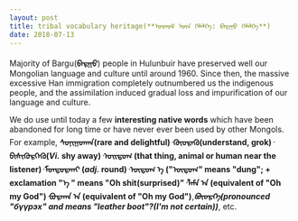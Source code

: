 ```yaml
---
layout: post
title: tribal vocabulary heritage(**ᠣᠳᠣᠮ ᠦᠨ ᠬᠡᠯᠡᠯᠭᠡ: ᠪᠠᠷᠭᠣ ᠬᠡᠯᠡᠯᠭᠡ**)
date: 2018-07-13
---
```

Majority of Bargu(**ᠪᠠᠷᠭᠣ**) people in Hulunbuir have preserved well our Mongolian language and culture until around 1960.
Since then, the massive excessive Han immigration completely outnumbered us the indigenous people, and the assimilation induced gradual loss and impurification of our language and culture.

We do use until today a few **interesting native words** which have been abandoned for long time or have never ever been used by other Mongols.
For example, **ᠰᠣᠨᠢᠭᠣᠬᠠᠨ(rare and delightful)**᠂**ᠭᠦᠦᠷᠡᠬᠦ(understand, grok)**᠂**ᠪᠢᠰᠢᠭᠦᠷᠬᠡᠬᠦ(_Vi._ shy away)**᠂**ᠣᠢᠲᠣᠭ (that thing, animal or human near the listener)**᠂**ᠮᠣᠨᠲᠣᠷᠬᠠᠢ (_adj._ round)**᠂**ᠦᠲᠦᠭ ᠡ ("ᠦᠲᠦᠭ" means "dung"; + exclamation "ᠡ " means "Oh shit(surprised)"**᠂**ᠯᠠᠮᠠ ᠠ (equivalent of "Oh my God")**᠂**ᠪᠣᠷᠬᠠᠨ ᠠ (equivalent of "Oh my God")**,_**ᠪᠦᠦᠷᠬᠡ(pronounced "бүүрэх" and means "leather boot"?(I'm not certain))**_, etc.
